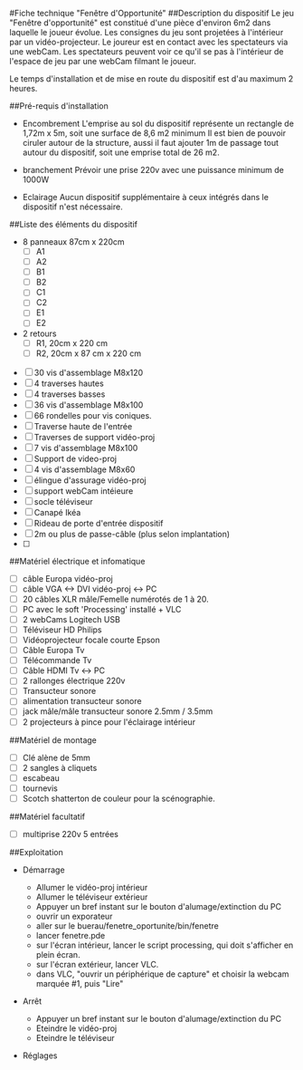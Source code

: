 #Fiche technique "Fenêtre d'Opportunité"
##Description du dispositif
Le jeu "Fenêtre d'opportunité" est constitué d'une pièce d'environ 6m2 dans laquelle le joueur évolue. Les consignes du jeu sont projetées à l'intérieur par un vidéo-projecteur. Le joureur est en contact avec les spectateurs via une webCam. Les spectateurs peuvent voir ce qu'il se pas à l'intérieur de l'espace de jeu par une webCam filmant le joueur.

Le temps d'installation et de mise en route du dispositif est d'au maximum 2 heures.

##Pré-requis d'installation
  - Encombrement
  L'emprise au sol du dispositif représente un rectangle de 1,72m x 5m, soit une surface de 8,6 m2 minimum
  Il est bien de pouvoir ciruler autour de la structure, aussi il faut ajouter 1m de passage tout autour du dispositif, soit une emprise total de 26 m2.

  - branchement
  Prévoir une prise 220v avec une puissance minimum de 1000W

  - Eclairage
  Aucun dispositif supplémentaire à ceux intégrés dans le dispositif n'est nécessaire.

##Liste des éléments du dispositif
  - 8 panneaux 87cm x 220cm
    - [ ] A1
    - [ ] A2 
    - [ ] B1 
    - [ ] B2 
    - [ ] C1 
    - [ ] C2 
    - [ ] E1 
    - [ ] E2
  - 2 retours
    - [ ] R1, 20cm x 220 cm 
    - [ ] R2, 20cm x 87 cm x 220 cm
  - [ ] 30 vis d'assemblage M8x120
  - [ ] 4 traverses hautes
  - [ ] 4 traverses basses
  - [ ] 36 vis d'assemblage M8x100
  - [ ] 66 rondelles pour vis coniques.
  - [ ] Traverse haute de l'entrée
  - [ ] Traverses de support vidéo-proj
  - [ ] 7 vis d'assemblage M8x100
  - [ ] Support de video-proj
  - [ ] 4 vis d'assemblage M8x60
  - [ ] élingue d'assurage vidéo-proj
  - [ ] support webCam intéieure
  - [ ] socle téléviseur
  - [ ] Canapé Ikéa
  - [ ] Rideau de porte d'entrée dispositif
  - [ ] 2m ou plus de passe-câble (plus selon implantation)
  - [ ] 

##Matériel électrique et infomatique
  - [ ] câble Europa vidéo-proj
  - [ ] câble VGA <-> DVI vidéo-proj <-> PC
  - [ ] 20 câbles XLR mâle/Femelle numérotés de 1 à 20.
  - [ ] PC avec le soft 'Processing' installé + VLC
  - [ ] 2 webCams Logitech USB
  - [ ] Téléviseur HD Philips
  - [ ] Vidéoprojecteur focale courte Epson
  - [ ] Câble Europa Tv
  - [ ] Télécommande Tv
  - [ ] Câble HDMI Tv <-> PC
  - [ ] 2 rallonges électrique 220v
  - [ ] Transucteur sonore
  - [ ] alimentation transucteur sonore
  - [ ] jack mâle/mâle transucteur sonore 2.5mm / 3.5mm
  - [ ] 2 projecteurs à pince pour l'éclairage intérieur 

##Matériel de montage
  - [ ] Clé alène de 5mm
  - [ ] 2 sangles à cliquets
  - [ ] escabeau
  - [ ] tournevis 
  - [ ] Scotch shatterton de couleur pour la scénographie.

##Matériel facultatif
  - [ ] multiprise 220v 5 entrées

##Exploitation
  - Démarrage
    - Allumer le vidéo-proj intérieur
    - Allumer le téléviseur extérieur
    - Appuyer un bref instant sur le bouton d'alumage/extinction du PC
    - ouvrir un exporateur
    - aller sur le buerau/fenetre_oportunite/bin/fenetre
    - lancer fenetre.pde
    - sur l'écran intérieur, lancer le script processing, qui doit s'afficher en plein écran.
    - sur l'écran extérieur, lancer VLC.
    - dans VLC, "ouvrir un périphérique de capture" et choisir la webcam marquée #1, puis "Lire"
    
  - Arrêt
    - Appuyer un bref instant sur le bouton d'alumage/extinction du PC
    - Eteindre le vidéo-proj
    - Eteindre le téléviseur

  - Réglages
  

  
